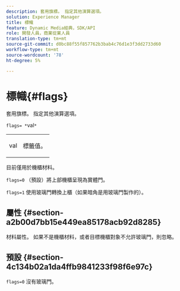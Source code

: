 ```yaml
---
description: 套用旗標。 指定其他演算選項。
solution: Experience Manager
title: 標幟
feature: Dynamic Media經典，SDK/API
role: 開發人員，商業從業人員
translation-type: tm+mt
source-git-commit: d0bc88f55f857762b3bab4c76d1e3f3dd2733d60
workflow-type: tm+mt
source-wordcount: '78'
ht-degree: 5%

---
```



# 標幟{#flags}

套用旗標。 指定其他演算選項。

`flags= *`val`*`

<table id="simpletable_00B21BD9E47E4D2FB0042CB507431916"> 
 <tr class="strow"> 
  <td class="stentry"> <p><span class="varname"> val</span> </p> </td> 
  <td class="stentry"> <p>標籤值。 </p></td> 
 </tr> 
</table>

目前僅用於機櫃材料。

`flags=0` （預設）將上部機櫃呈現為實體門。

`flags=1` 使用玻璃門轉換上櫃（如果暗角是用玻璃門製作的）。

## 屬性 {#section-a2b00d7bb15e449ea85178acb92d8285}

材料屬性。 如果不是機櫃材料，或者目標機櫃對象不允許玻璃門，則忽略。

## 預設 {#section-4c134b02a1da4ffb9841233f98f6e97c}

`flags=0` 沒有玻璃門。
